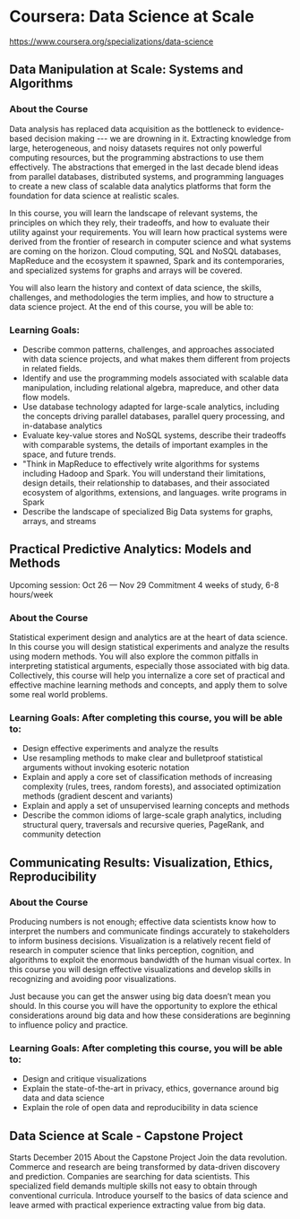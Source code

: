 # Coursera: Data Science at Scale
https://www.coursera.org/specializations/data-science

## Data Manipulation at Scale: Systems and Algorithms

### About the Course
Data analysis has replaced data acquisition as the bottleneck to evidence-based decision making --- we are drowning in it.  Extracting knowledge from large, heterogeneous, and noisy datasets requires not only powerful computing resources, but the programming abstractions to use them effectively.  The abstractions that emerged in the last decade blend ideas from parallel databases, distributed systems, and programming languages to create a new class of scalable data analytics platforms that form the foundation for data science at realistic scales.

In this course, you will learn the landscape of relevant systems, the principles on which they rely, their tradeoffs, and how to evaluate their utility against your requirements. You will learn how practical systems were derived from the frontier of research in computer science and what systems are coming on the horizon.   Cloud computing, SQL and NoSQL databases, MapReduce and the ecosystem it spawned, Spark and its contemporaries, and specialized systems for graphs and arrays will be covered.

You will also learn the history and context of data science, the skills, challenges, and methodologies the term implies, and how to structure a data science project.  At the end of this course, you will be able to:

### Learning Goals: 
* Describe common patterns, challenges, and approaches associated with data science projects, and what makes them different from projects in related fields.
* Identify and use the programming models associated with scalable data manipulation, including relational algebra, mapreduce, and other data flow models.
* Use database technology adapted for large-scale analytics, including the concepts driving parallel databases, parallel query processing, and in-database analytics
* Evaluate key-value stores and NoSQL systems, describe their tradeoffs with comparable systems, the details of important examples in the space, and future trends.
* "Think in MapReduce to effectively write algorithms for systems including Hadoop and Spark.  You will understand their limitations, design details, their relationship to databases, and their associated ecosystem of algorithms, extensions, and languages.
write programs in Spark
* Describe the landscape of specialized Big Data systems for graphs, arrays, and streams

## Practical Predictive Analytics: Models and Methods
Upcoming session: Oct 26 — Nov 29
Commitment
4 weeks of study, 6-8 hours/week

### About the Course
Statistical experiment design and analytics are at the heart of data science.  In this course you will design statistical experiments and analyze the results using modern methods.  You will also explore the common pitfalls in interpreting statistical arguments, especially those associated with big data.  Collectively, this course will help you internalize a core set of practical and effective machine learning methods and concepts, and apply them to solve some real world problems.
  
### Learning Goals: After completing this course, you will be able to:
* Design effective experiments and analyze the results
* Use resampling methods to make clear and bulletproof statistical arguments without invoking esoteric notation
* Explain and apply a core set of classification methods of increasing complexity (rules, trees, random forests), and associated optimization methods (gradient descent and variants)
* Explain and apply a set of unsupervised learning concepts and methods
* Describe the common idioms of large-scale graph analytics, including structural query, traversals and recursive queries, PageRank, and community detection

## Communicating Results: Visualization, Ethics, Reproducibility

### About the Course
Producing numbers is not enough; effective data scientists know how to interpret the numbers and communicate findings accurately to stakeholders to inform business decisions.  Visualization is a relatively recent field of research in computer science that links perception, cognition, and algorithms to exploit the enormous bandwidth of the human visual cortex.  In this course you will design effective visualizations and develop skills in  recognizing and avoiding poor visualizations.  

Just because you can get the answer using big data doesn’t mean you should.  In this course you will have the opportunity to explore the ethical considerations around big data and how these considerations are beginning to influence policy and practice.  

### Learning Goals: After completing this course, you will be able to:
* Design and critique visualizations
* Explain the state-of-the-art in privacy, ethics, governance around big data and data science
* Explain the role of open data and reproducibility in data science

## Data Science at Scale - Capstone Project
Starts December 2015
About the Capstone Project
Join the data revolution. Commerce and research are being transformed by data-driven discovery and prediction.  Companies are searching for data scientists. This specialized field demands multiple skills not easy to obtain through conventional curricula. Introduce yourself to the basics of data science and leave armed with practical experience extracting value from big data.
